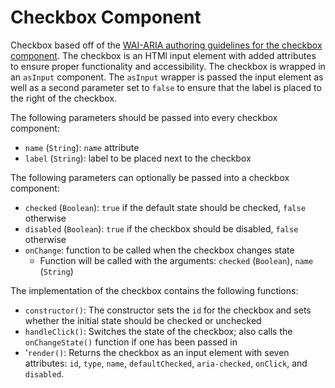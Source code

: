 # Checkbox Component

Checkbox based off of the [WAI-ARIA authoring guidelines for the checkbox component](https://www.w3.org/TR/wai-aria-1.1/#checkbox). The checkbox is an HTMl input element with added attributes to ensure proper functionality and accessibility. The checkbox is wrapped in an `asInput` component. The `asInput` wrapper is passed the input element as well as a second parameter set to `false` to ensure that the label is placed to the right of the checkbox.

The following parameters should be passed into every checkbox component:
* `name` (`String`): `name` attribute
* `label` (`String`): label to be placed next to the checkbox

The following parameters can optionally be passed into a checkbox component:
* `checked` (`Boolean`): `true` if the default state should be checked, `false` otherwise
* `disabled` (`Boolean`): `true` if the checkbox should be disabled, `false` otherwise
* `onChange`: function to be called when the checkbox changes state
  * Function will be called with the arguments: `checked` (`Boolean`), `name` (`String`)

The implementation of the checkbox contains the following functions:
* `constructor()`: The constructor sets the `id` for the checkbox and sets whether the initial state should be checked or unchecked
* `handleClick()`: Switches the state of the checkbox; also calls the `onChangeState()` function if one has been passed in
* '`render()`: Returns the checkbox as an input element with seven attributes: `id`, `type`, `name`, `defaultChecked`, `aria-checked`, `onClick`, and `disabled`.
